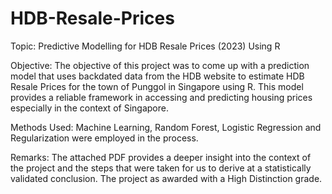 # HDB-Resale-Prices
Topic: Predictive Modelling for HDB Resale Prices (2023) Using R

Objective: The objective of this project was to come up with a prediction model that uses backdated data from the HDB website to estimate HDB Resale Prices for the town of Punggol in Singapore using R. This model provides a reliable framework in accessing and predicting housing prices especially in the context of Singapore.

Methods Used: Machine Learning, Random Forest, Logistic Regression and Regularization were employed in the process. 

Remarks: The attached PDF provides a deeper insight into the context of the project and the steps that were taken for us to derive at a statistically validated conclusion. The project as awarded with a High Distinction grade.
